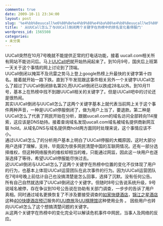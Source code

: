 ```yaml
---
comments: true
date: 2009-10-11 23:34:00
layout: post
slug: '%e4%bb%8euucall%e6%80%8e%e4%b9%88%e4%ba%86%e4%b8%8euucall%e5%80%92%e9%97%ad%e4%b8%a4%e4%b8%aa%e5%85%b3%e9%94%ae%e5%ad%97%e5%9c%a8%e7%83%ad%e6%a6%9c%e4%b8%ad%e7%9a%84%e6%8e%92%e5%90%8d%e5%8f%98%e5%8c%9'
title: ' 从UUCall怎么了与UUCall倒闭两个关键字在热榜中的排名变化看停服门'
wordpress_id: 1565508
categories:
- 未分类
---
```


UUCall突然在10月7号晚就不能提供正常的打电话功能，接着 uucall.com相关所有网站不能访问后。马上[UUCall吧](http://tieba.baidu.com/f?kw=uucall)就开始热闹起来了。到10月9号，国庆后上班第一天关于这个事情的网上讨论到了顶端。  
UUCall倒闭以掩耳不及讯雷之势马上登上google热榜上升最快的关键字第十四名。接着就开始一路下跌。直到下午发现跟这事件相关另外一个关键字UUCall怎么了超过了UUCall倒闭排名第20,而UUCall倒闭已以跌成28名以外。到10月11号，基本上在热榜中找不到跟UUCall相关的关键字了。但是UUCall吧中的讨论还是很热闹。  
其实UUCall倒闭与UUCall怎么了这两个关键字基本上就代表当前网上关于这个事件两种声音，一种是UUCall停服倒闭了，做为用户上当了，要退款。第二种是UUCall怎么了代表了网民开始在分析，跟据uucall.com的域名访问全部转向114搜索，这应该是DNS劫持。接着查询域名发现uucall.com域名被域名提供商新网互联 hold。从域名DNS与域名提供商hold两方面同时处理来说，这个事情应该不小。  
通过UUCall怎么了的分析用户基本上明白了UUCall停服的大概原因，这时大部分用户选择了理解，支持，毕竟因为很多网民清楚中国的互联网情况。还有一部分选择维权，但这种网络服务的维权却相当的难，只能通过网监，因此这一块用户也逐渐选择了等待，希望UUCall停服能尽快过去。  
这UUCall倒闭与UUCall怎么了这两个关键字在热榜中位置的变化不仅体现了用户的行为，也基本上体现UUCall运营团队在此次事件的行为。因为UUCall运营团队在7号8号晚上前估计自己也没搞清楚是怎么回事，选择了沉默。没有任何公告。所有自己自然就选择了UUCall倒闭这个关键字。但随时8号公告说系统升级，9号说域名被停，存在争议到10号公告说在协助有关部门调查，一步步的告诉了用户真相。同时通过域名更换恢复了不涉及要接受调查的[如家快捷酒店](http://www.homeexpresshotel.cn/)，[锦江之星酒店](http://www.jinjianginnhotel.cn/)这种[400快捷酒店预订](http://www.4006729400.com/inn/)服务的[UU商旅](http://www.4006729400.com/inn/)及[UU棋牌馆](http://www.uc108.com/)这种使用业务 。 因些用户也转向UUCall怎么了这个想搞清楚问题的关键字。  
从这两个关键字在热榜中的变化完全可以解读危机事件中网民，当事人及网络的反应。

